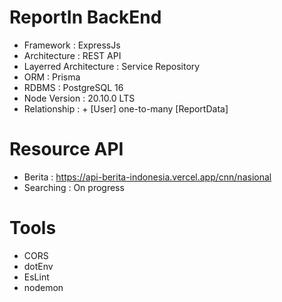 # ReportIn BackEnd
+ Framework : ExpressJs
+ Architecture : REST API
+ Layerred Architecture : Service Repository
+ ORM : Prisma
+ RDBMS : PostgreSQL 16
+ Node Version : 20.10.0 LTS
+ Relationship : + [User] one-to-many [ReportData]

# Resource API 
+ Berita : https://api-berita-indonesia.vercel.app/cnn/nasional
+ Searching : On progress

# Tools
+ CORS
+ dotEnv
+ EsLint
+ nodemon
